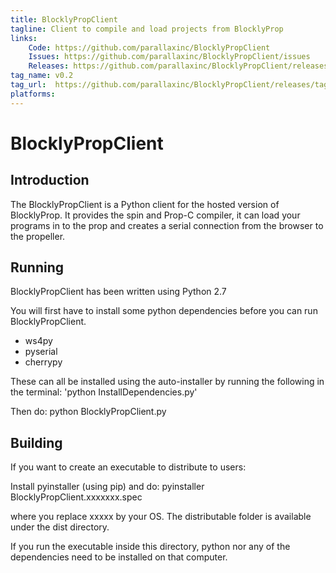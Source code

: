```yaml
---
title: BlocklyPropClient
tagline: Client to compile and load projects from BlocklyProp 
links:
    Code: https://github.com/parallaxinc/BlocklyPropClient
    Issues: https://github.com/parallaxinc/BlocklyPropClient/issues
    Releases: https://github.com/parallaxinc/BlocklyPropClient/releases
tag_name: v0.2
tag_url:  https://github.com/parallaxinc/BlocklyPropClient/releases/tag/v0.2
platforms:
---
```

BlocklyPropClient
=======================

Introduction
-----------------

The BlocklyPropClient is a Python client for the hosted version of BlocklyProp.
It provides the spin and Prop-C compiler, it can load your programs in to the prop and creates a serial connection from the browser to the propeller.

Running
-----------------

BlocklyPropClient has been written using Python 2.7

You will first have to install some python dependencies before you can run BlocklyPropClient.

* ws4py
* pyserial
* cherrypy

These can all be installed using the auto-installer by running the following in the terminal: 'python InstallDependencies.py'

Then do: python BlocklyPropClient.py

Building
-----------------

If you want to create an executable to distribute to users:

Install pyinstaller (using pip) and do:
pyinstaller BlocklyPropClient.xxxxxxx.spec

where you replace xxxxx by your OS. The distributable folder is available under the dist directory.

If you run the executable inside this directory, python nor any of the dependencies need to be installed on that computer.

